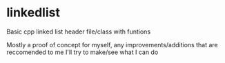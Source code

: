 # linkedlist
Basic cpp linked list header file/class with funtions

Mostly a proof of concept for myself, any improvements/additions that are reccomended to me I'll try to make/see what I can do
